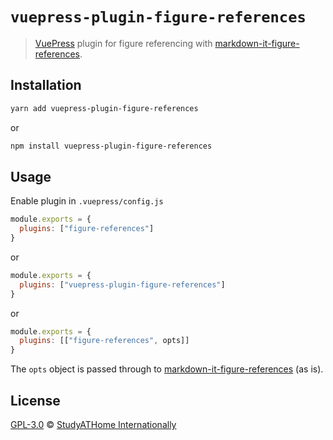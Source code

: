 # `vuepress-plugin-figure-references`

> [VuePress](https://vuepress.vuejs.org/) plugin for figure referencing with [markdown-it-figure-references](https://www.npmjs.com/package/markdown-it-figure-references).

## Installation

```sh
yarn add vuepress-plugin-figure-references
```

or

```sh
npm install vuepress-plugin-figure-references
```

## Usage

Enable plugin in `.vuepress/config.js`

```js
module.exports = {
  plugins: ["figure-references"]
}
```

or

```js
module.exports = {
  plugins: ["vuepress-plugin-figure-references"]
}
```

or

```js
module.exports = {
  plugins: [["figure-references", opts]]
}
```

The `opts` object is passed through to [markdown-it-figure-references](https://www.npmjs.com/package/markdown-it-figure-references) (as is).

## License

[GPL-3.0](https://github.com/studyathome-internationally/vuepress-plugins/blob/master/LICENSE) &copy; [StudyATHome Internationally](https://github.com/studyathome-internationally/)
